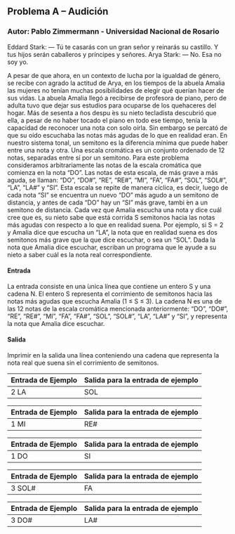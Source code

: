 ## Problema A – Audición
### Autor: Pablo Zimmermann - Universidad Nacional de Rosario

Eddard Stark: — Tú te casarás con un gran señor y reinarás su castillo.
Y tus hijos serán caballeros y príncipes y señores.
Arya Stark: — No. Esa no soy yo.

A pesar de que ahora, en un contexto de lucha por la igualdad de género, se recibe con
agrado la actitud de Arya, en los tiempos de la abuela Amalia las mujeres no tenían
muchas posibilidades de elegir qué querían hacer de sus vidas.
La abuela Amalia llegó a recibirse de profesora de piano, pero de adulta tuvo que dejar
sus estudios para ocuparse de los quehaceres del hogar. Más de sesenta a ̃nos despu ́es
su nieto tecladista descubrió que ella, a pesar de no haber tocado el piano en todo ese
tiempo, tenía la capacidad de reconocer una nota con solo oírla. Sin embargo se percató
de que su oído escuchaba las notas más agudas de lo que en realidad eran.
En nuestro sistema tonal, un semitono es la diferencia mínima que puede haber entre
una nota y otra. Una escala cromática es un conjunto ordenado de 12 notas, separadas
entre sí por un semitono. Para este problema consideramos arbitrariamente las notas de
la escala cromática que comienza en la nota “DO”. Las notas de esta escala, de más grave
a más aguda, se llaman: “DO”, “DO#”, “RE”, “RE#”, “MI”, “FA”, “FA#”, “SOL”,
“SOL#”, “LA”, “LA#” y “SI”. Esta escala se repite de manera cíclica, es decir, luego
de cada nota “SI” se encuentra un nuevo “DO” más agudo a un semitono de distancia,
y antes de cada “DO” hay un “SI” más grave, tambi ́en a un semitono de distancia.
Cada vez que Amalia escucha una nota y dice cuál cree que es, su nieto sabe que está
corrida S semitonos hacia las notas más agudas con respecto a lo que en realidad suena.
Por ejemplo, si S = 2 y Amalia dice que escucha un “LA”, la nota que en realidad suena
es dos semitonos más grave que la que dice escuchar, o sea un “SOL”.
Dada la nota que Amalia dice escuchar, escriban un programa que le ayude a su nieto a
saber cuál es la nota real correspondiente.

#### Entrada
La entrada consiste en una  ́unica línea que contiene un entero S y una cadena N. El entero
S representa el corrimiento de semitonos hacia las notas más agudas que escucha Amalia
(1 ≤ S ≤ 3). La cadena N es una de las 12 notas de la escala cromática mencionada
anteriormente: “DO”, “DO#”, “RE”, “RE#”, “MI”, “FA”, “FA#”, “SOL”, “SOL#”,
“LA”, “LA#” y “SI”, y representa la nota que Amalia dice escuchar.

#### Salida
Imprimir en la salida una línea conteniendo una cadena que representa la nota real que
suena sin el corrimiento de semitonos.

| Entrada de Ejemplo     | Salida para la entrada de ejemplo        |
| -----------------------|------------------------------------------|
| 2 LA                   | SOL                                      |

| Entrada de Ejemplo     | Salida para la entrada de ejemplo        |
| -----------------------|------------------------------------------|
| 1 MI                   | RE#                                      |

| Entrada de Ejemplo     | Salida para la entrada de ejemplo        |
| -----------------------|------------------------------------------|
| 1 DO                   | SI                                       |

| Entrada de Ejemplo     | Salida para la entrada de ejemplo        |
| -----------------------|------------------------------------------|
| 3 SOL#                 | FA                                       |

| Entrada de Ejemplo     | Salida para la entrada de ejemplo        |
| -----------------------|------------------------------------------|
| 3 DO#                  | LA#                                      |
